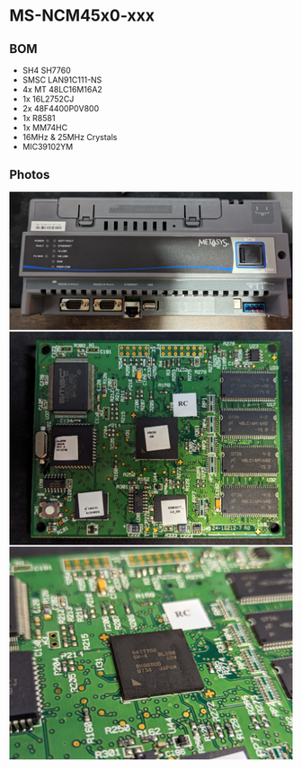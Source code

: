 # MS-NCM45x0-xxx

## BOM
 - SH4 SH7760
 - SMSC LAN91C111-NS
 - 4x MT 48LC16M16A2
 - 1x 16L2752CJ
 - 2x 48F4400P0V800
 - 1x R8581
 - 1x MM74HC
 - 16MHz & 25MHz Crystals
 - MIC39102YM

## Photos
![Device Photo](shell.jpg)
![PCB Top](pcb_top.jpg)
![CPU Closeup](cpu_close.jpg)
